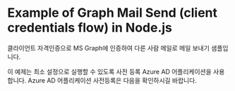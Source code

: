 # Example of Graph Mail Send (client credentials flow) in Node.js
클라이언트 자격인증으로 MS Graph에 인증하여 다른 사람 메일로 메일 보내기 샘플입니다.

이 예제는 최소 설정으로 실행할 수 있도록 사전 등록  Azure AD 어플리케이션을 사용합니다.
Azure AD 어플리케이션 사전등록은 다음을 확인하시길 바랍니다.





